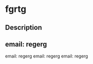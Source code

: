 # fgrtg

Description
--------------------
email: regerg
--------------------

email: regerg
email: regerg
email: regerg
